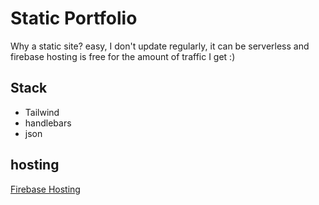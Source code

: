 # Static Portfolio

Why a static site? easy, I don't update regularly, it can be serverless and firebase hosting is free for the amount of traffic I get :)

## Stack
- Tailwind
- handlebars
- json

## hosting
[Firebase Hosting](https://firebase.google.com/docs/hosting?authuser=0)